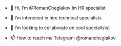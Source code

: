 - 👋 Hi, I’m @RomanCheglakov Im HR specialist
- 👀 I’m interested in hire technical specialists

- 💞️ I’m looking to collaborate on cool specialists)
- 📫 How to reach me Telegram: @romancheglakov

<!---
RomanCheglakov/RomanCheglakov is a ✨ special ✨ repository because its `README.md` (this file) appears on your GitHub profile.
You can click the Preview link to take a look at your changes.
--->
